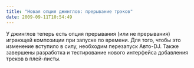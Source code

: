 ```yaml
---
title: "Новая опция джинглов: прерывание трэков"
date: 2009-09-11T10:54:49
---
```


У джинглов теперь есть опция прерывания (или не прерывания) играющей композиции при запуске по времени. Для того, чтобы это изменение вступило в силу, необходим перезапуск Авто-DJ. Также завершены разработка и тестирование нового интерфейса добавления треков в плей-листы.